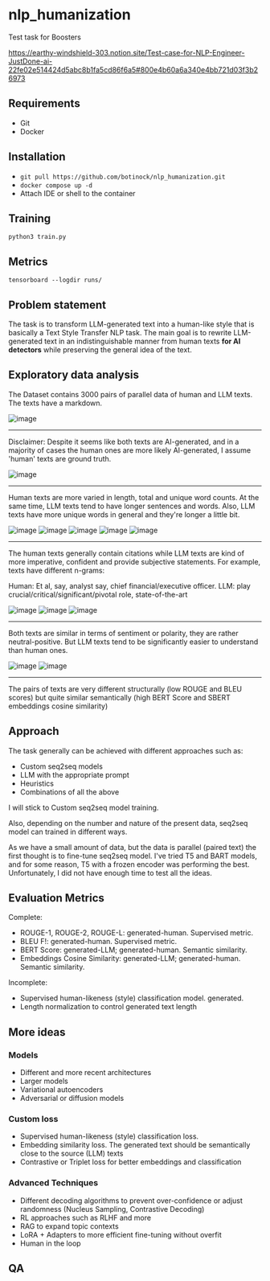 # nlp_humanization
Test task for Boosters

https://earthy-windshield-303.notion.site/Test-case-for-NLP-Engineer-JustDone-ai-22fe02e514424d5abc8b1fa5cd86f6a5#800e4b60a6a340e4bb721d03f3b26973

## Requirements
- Git
- Docker
## Installation
- ```git pull https://github.com/botinock/nlp_humanization.git```
- ```docker compose up -d```
- Attach IDE or shell to the container
## Training
```python3 train.py```
## Metrics 
```tensorboard --logdir runs/```
## Problem statement
The task is to transform LLM-generated text into a human-like style that is basically a Text Style Transfer NLP task. The main goal is to rewrite LLM-generated text in an indistinguishable manner from human texts **for AI detectors** while preserving the general idea of the text. 

## Exploratory data analysis
The Dataset contains 3000 pairs of parallel data of human and LLM texts. The texts have a markdown.

![image](https://github.com/user-attachments/assets/add8b2a0-ff56-46e5-a298-e077817119df)

---
Disclaimer: Despite it seems like both texts are AI-generated, and in a majority of cases the human ones are more likely AI-generated, I assume 'human' texts are ground truth.

![image](https://github.com/user-attachments/assets/2b645462-5971-4ac2-abe1-d48cf3b843ce)

---

Human texts are more varied in length, total and unique word counts. At the same time, LLM texts tend to have longer sentences and words. Also, LLM texts have more unique words in general and they're longer a little bit.

![image](https://github.com/user-attachments/assets/206bdb4e-8037-4322-a619-5e52fda53a8c)
![image](https://github.com/user-attachments/assets/08b105bf-681b-4069-b62d-12b313253bea)
![image](https://github.com/user-attachments/assets/81559909-5c55-4cbd-b36d-925f6d9b187e)
![image](https://github.com/user-attachments/assets/1e1c6248-53a2-4bfe-980b-ffe4a30f47e8)
![image](https://github.com/user-attachments/assets/383bf277-af35-4ce8-9e66-faa767cbd78b)

---
The human texts generally contain citations while LLM texts are kind of more imperative, confident and provide subjective statements.
For example, texts have different n-grams: 

Human: Et al, say, analyst say, chief financial/executive officer.
LLM: play crucial/critical/significant/pivotal role, state-of-the-art

![image](https://github.com/user-attachments/assets/aa92b325-0c4f-4087-8117-73f924d3ae50)
![image](https://github.com/user-attachments/assets/f4421769-938c-4d2b-af26-6863c0c1299a)
![image](https://github.com/user-attachments/assets/6579d5e2-fd17-46cf-b666-2a9e9677ba3a)

---

Both texts are similar in terms of sentiment or polarity, they are rather neutral-positive. But LLM texts tend to be significantly easier to understand than human ones.

![image](https://github.com/user-attachments/assets/4c96a25a-743c-49c6-bd64-587ddd2eaf39)
![image](https://github.com/user-attachments/assets/4ea7bd9d-3b8d-4a05-b3da-4bce032fddbf)

---

The pairs of texts are very different structurally (low ROUGE and BLEU scores) but quite similar semantically (high BERT Score and SBERT embeddings cosine similarity)

## Approach
The task generally can be achieved with different approaches such as:
- Custom seq2seq models
- LLM with the appropriate prompt
- Heuristics
- Combinations of all the above

I will stick to Custom seq2seq model training.

Also, depending on the number and nature of the present data, seq2seq model can trained in different ways.

As we have a small amount of data, but the data is parallel (paired text) the first thought is to fine-tune seq2seq model.
I've tried T5 and BART models, and for some reason, T5 with a frozen encoder was performing the best. Unfortunately, I did not have enough time to test all the ideas.

## Evaluation Metrics
Complete:

- ROUGE-1, ROUGE-2, ROUGE-L: generated-human. Supervised metric.
- BLEU F!: generated-human. Supervised metric.
- BERT Score: generated-LLM; generated-human. Semantic similarity.
- Embeddings Cosine Similarity: generated-LLM; generated-human. Semantic similarity.

Incomplete:

- Supervised human-likeness (style) classification model. generated.
- Length normalization to control generated text length

## More ideas
### Models
- Different and more recent architectures
- Larger models
- Variational autoencoders
- Adversarial or diffusion models
### Custom loss
- Supervised human-likeness (style) classification loss.
- Embedding similarity loss. The generated text should be semantically close to the source (LLM) texts
- Contrastive or Triplet loss for better embeddings and classification
### Advanced Techniques
- Different decoding algorithms to prevent over-confidence or adjust randomness (Nucleus Sampling, Contrastive Decoding)
- RL approaches such as RLHF and more 
- RAG to expand topic contexts
- LoRA + Adapters to more efficient fine-tuning without overfit
- Human in the loop 
## QA

